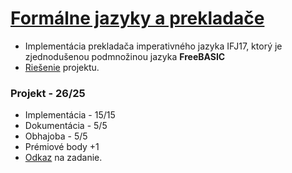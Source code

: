 # [Formálne jazyky a prekladače](https://www.fit.vutbr.cz/study/courses/index.php?id=12153) 
  - Implementácia prekladača imperativného jazyka IFJ17, ktorý je zjednodušenou podmnožinou jazyka **FreeBASIC**
  - [Riešenie](https://github.com/xstupi00/IFJ2017) projektu.
### Projekt - 26/25
  - Implementácia - 15/15
  - Dokumentácia - 5/5
  - Obhajoba - 5/5
  - Prémiové body +1
  - [Odkaz](https://wis.fit.vutbr.cz/FIT/st/cfs.php/course/IFJ-IT/projects/History/ifj2017.pdf) na zadanie.
